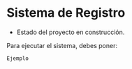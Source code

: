 <h1>Sistema de Registro</h1>

- Estado del proyecto en construcción.

Para ejecutar el sistema, debes poner:

```Ejemplo```
